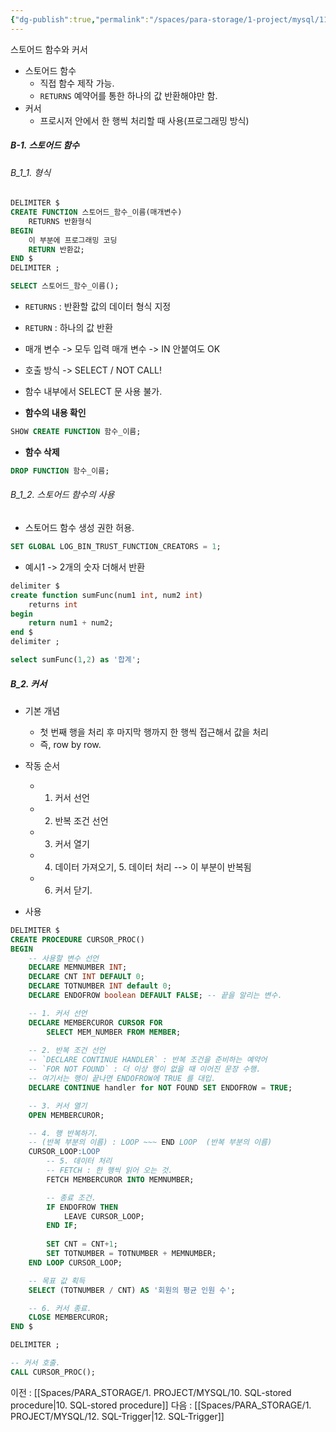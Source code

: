 ```yaml
---
{"dg-publish":true,"permalink":"/spaces/para-storage/1-project/mysql/11-sql-stored-function-and-cursor/"}
---
```


스토어드 함수와 커서
- 스토어드 함수
	- 직접 함수 제작 가능.
	- `RETURNS` 예약어를 통한 하나의 값 반환해야만 함.
- 커서
	- 프로시저 안에서 한 행씩 처리할 때 사용(프로그래밍 방식)

##### B-1. 스토어드 함수
###### B_1_1. 형식

```SQL
DELIMITER $
CREATE FUNCTION 스토어드_함수_이름(매개변수)
	RETURNS 반환형식
BEGIN
	이 부분에 프로그래밍 코딩
	RETURN 반환값;
END $
DELIMITER ;

SELECT 스토어드_함수_이름();
```
- `RETURNS` : 반환할 값의 데이터 형식 지정
- `RETURN` : 하나의 값 반환

- 매개 변수 -> 모두 입력 매개 변수 -> IN 안붙여도 OK

- 호출 방식 -> SELECT / NOT CALL!

- 함수 내부에서 SELECT 문 사용 불가.

- **함수의 내용 확인**
```sql
SHOW CREATE FUNCTION 함수_이름;
```

-  **함수 삭제**
```SQL
DROP FUNCTION 함수_이름;
```


###### B_1_2. 스토어드 함수의 사용

- 스토어드 함수 생성 권한 허용.
```SQL
SET GLOBAL LOG_BIN_TRUST_FUNCTION_CREATORS = 1;
```

- 예시1 -> 2개의 숫자 더해서 반환
```sql
delimiter $
create function sumFunc(num1 int, num2 int)
	returns int
begin
	return num1 + num2;
end $
delimiter ;

select sumFunc(1,2) as '합계';
```


##### B_2. 커서
- 기본 개념
	- 첫 번째 행을 처리 후 마지막 행까지 한 행씩 접근해서 값을 처리
	- 즉, row by row.
- 작동 순서
	- 1. 커서 선언
	- 2. 반복 조건 선언
	- 3. 커서 열기
	- 4. 데이터 가져오기, 5. 데이터 처리 --> 이  부분이 반복됨
	- 6. 커서 닫기.

- 사용
```SQL
DELIMITER $
CREATE PROCEDURE CURSOR_PROC()
BEGIN
	-- 사용할 변수 선언
	DECLARE MEMNUMBER INT;
    DECLARE CNT INT DEFAULT 0;
    DECLARE TOTNUMBER INT default 0;
    DECLARE ENDOFROW boolean DEFAULT FALSE; -- 끝을 알리는 변수.

	-- 1. 커서 선언
    DECLARE MEMBERCUROR CURSOR FOR
		SELECT MEM_NUMBER FROM MEMBER;
		
	-- 2. 반복 조건 선언
	-- `DECLARE CONTINUE HANDLER` : 반복 조건을 준비하는 예약어
	-- `FOR NOT FOUND` : 더 이상 행이 없을 때 이어진 문장 수행.
	-- 여기서는 행이 끝나면 ENDOFROW에 TRUE 를 대입.
    DECLARE CONTINUE handler for NOT FOUND SET ENDOFROW = TRUE;

	-- 3. 커서 열기
    OPEN MEMBERCUROR;

	-- 4. 행 반복하기.
	-- (반복 부분의 이름) : LOOP ~~~ END LOOP  (반복 부분의 이름)
    CURSOR_LOOP:LOOP
	    -- 5. 데이터 처리
	    -- FETCH : 한 행씩 읽어 오는 것.
		FETCH MEMBERCUROR INTO MEMNUMBER;

		-- 종료 조건.
        IF ENDOFROW THEN
			LEAVE CURSOR_LOOP;
		END IF;
        
        SET CNT = CNT+1;
        SET TOTNUMBER = TOTNUMBER + MEMNUMBER;
	END LOOP CURSOR_LOOP;

	-- 목표 값 획득
    SELECT (TOTNUMBER / CNT) AS '회원의 평균 인원 수';

	-- 6. 커서 종료.
    CLOSE MEMBERCUROR;
END $

DELIMITER ;

-- 커서 호출.
CALL CURSOR_PROC();
```

이전 : [[Spaces/PARA_STORAGE/1. PROJECT/MYSQL/10. SQL-stored procedure\|10. SQL-stored procedure]]
다음 : [[Spaces/PARA_STORAGE/1. PROJECT/MYSQL/12. SQL-Trigger\|12. SQL-Trigger]]